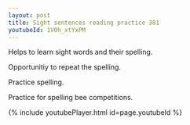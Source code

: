 ```yaml
---
layout: post
title: Sight sentences reading practice 381
youtubeId: 1V0h_xtYxPM
---
```

 
 
Helps to learn sight words and their spelling.

Opportunitiy to repeat the spelling. 

Practice spelling. 
 
Practice for spelling bee competitions. 
 
{% include youtubePlayer.html id=page.youtubeId %}
 
 

